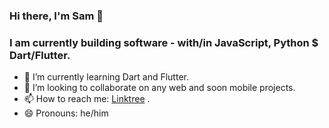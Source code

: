 ### Hi there, I'm Sam 👋 
### I am currently building software - with/in JavaScript, Python $ Dart/Flutter.

- 🌱 I’m currently learning Dart and Flutter.
- 👯 I’m looking to collaborate on any web and soon mobile projects.
- 📫 How to reach me: [Linktree](https://linktr.ee/SamuelNWanyoike) .
- 😄 Pronouns: he/him
